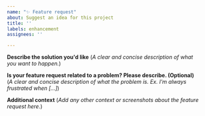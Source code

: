 ```yaml
---
name: "✨ Feature request"
about: Suggest an idea for this project
title: ''
labels: enhancement
assignees: ''

---
```


**Describe the solution you'd like**
(*A clear and concise description of what you want to happen.*)

**Is your feature request related to a problem? Please describe. (Optional)**
(*A clear and concise description of what the problem is. Ex. I'm always frustrated when [...]*)

**Additional context**
(*Add any other context or screenshots about the feature request here.*)
